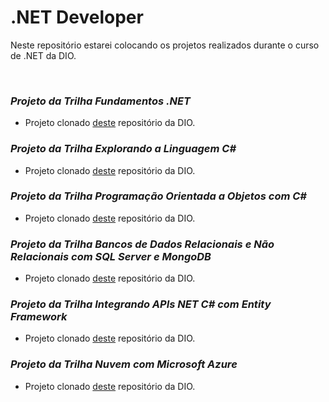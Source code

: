 # .NET Developer

Neste repositório estarei colocando os projetos realizados durante o curso de .NET da DIO.

&nbsp;
### *Projeto da Trilha Fundamentos .NET*

* Projeto clonado [deste](https://github.com/digitalinnovationone/trilha-net-fundamentos-desafio) repositório da DIO.

### *Projeto da Trilha Explorando a Linguagem C#*

* Projeto clonado [deste](https://github.com/digitalinnovationone/trilha-net-explorando-desafio) repositório da DIO.

### *Projeto da Trilha Programação Orientada a Objetos com C#*

* Projeto clonado [deste](https://github.com/digitalinnovationone/trilha-net-poo-desafio) repositório da DIO.

### *Projeto da Trilha Bancos de Dados Relacionais e Não Relacionais com SQL Server e MongoDB*

* Projeto clonado [deste](https://github.com/digitalinnovationone/trilha-net-banco-de-dados-desafio) repositório da DIO.

### *Projeto da Trilha Integrando APIs NET C# com Entity Framework*

* Projeto clonado [deste](https://github.com/digitalinnovationone/trilha-net-api-desafio) repositório da DIO.

### *Projeto da Trilha Nuvem com Microsoft Azure*

* Projeto clonado [deste](https://github.com/digitalinnovationone/trilha-net-azure-desafio) repositório da DIO.